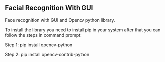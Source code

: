 ## Facial Recognition With GUI ##
Face recognition with GUI and Opencv python library.

To install the library you need to install pip in your system after that you can follow the steps in command prompt:

Step 1: pip install opencv-python

Step 2: pip install opencv-contrib-python
